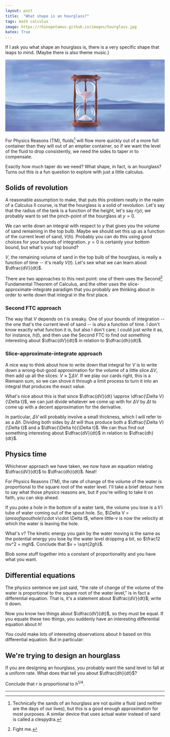 ```yaml
---
layout: post
title:  "What shape is an hourglass?"
tags: math calculus
image: https://rhinopotamus.github.io/images/hourglass.jpg
katex: True
---
```


If I ask you what shape an hourglass is, there is a very specific shape that leaps to mind. (Maybe there is also theme music.) 

![Days of Our Lives title card](/images/hourglass.jpg)

For Physics Reasons (TM), fluids[^1] will flow more quickly out of a more full container than they will out of an emptier container, so if we want the level of the fluid to drop consistently, we need the sides to taper in to compensate. 

Exactly how much taper do we need? What shape, in fact, is an hourglass? Turns out this is a fun question to explore with just a little calculus.

## Solids of revolution

A reasonable assumption to make, that puts this problem neatly in the realm of a Calculus II course, is that the hourglass is a solid of revolution. Let's say that the radius of the tank is a function of the height, let's say $r(y)$; we probably want to set the pinch-point of the hourglass at $y=0$. 

We can write down an integral with respect to $y$ that gives you the volume of sand remaining in the top bulb. Maybe we should set this up as a function of the current level of sand, $V(h)$. Probably you can do this using good choices for your bounds of integration. $y=0$ is certainly your bottom bound, but what's your top bound?

$V$, the remaining volume of sand in the top bulb of the hourglass, is really a function of time -- it's really $V(t)$. Let's see what we can learn about $\dfrac{dV}{dt}$.

There are two approaches to this next point: one of them uses the Second[^2] Fundamental Theorem of Calculus, and the other uses the slice-approximate-integrate paradigm that you probably are thinking about in order to write down that integral in the first place.

### Second FTC approach

The way that $V$ depends on $t$ is sneaky. One of your bounds of integration -- the one that's the current level of sand -- is *also* a function of time. I don't know exactly what function it is, but also I don't care; I could just write it as, for instance, $h(t)$, and then use the Second FTC to find out something interesting about $\dfrac{dV}{dt}$ in relation to $\dfrac{dh}{dt}$.

### Slice-approximate-integrate approach

A nice way to think about how to write down that integral for $V$ is to write down a wrong-but-good approximation for the volume of a little slice $\Delta V$, then add up all the slices: $V \approx \sum \Delta V$. If we play our cards right, this is a Riemann sum, so we can shove it through a limit process to turn it into an integral that produces the exact value.

What's nice about this is that since $\dfrac{dV}{dt} \approx \dfrac{\Delta V}{\Delta t}$, we can just divide whatever we come up with for $\Delta V$ by $\Delta t$ to come up with a decent approximation for the derivative. 

In particular, $\Delta V$ will probably involve a small thickness, which I will refer to as a $\Delta h$. Dividing both sides by $\Delta t$ will thus produce both a $\dfrac{\Delta V}{\Delta t}$ and a $\dfrac{\Delta h}{\Delta t}$. We can thus find out something interesting about $\dfrac{dV}{dt}$ in relation to $\dfrac{dh}{dt}$.

## Physics time

Whichever approach we have taken, we now have an equation relating $\dfrac{dV}{dt}$ to $\dfrac{dh}{dt}$. Neat!

For Physics Reasons (TM), the rate of change of the volume of the water is proportional to the square root of the water level. I'll take a brief detour here to say what those physics reasons are, but if you're willing to take it on faith, you can skip ahead.

If you poke a hole in the bottom of a water tank, the volume you lose is a li'l tube of water coming out of the spout hole. So, $\Delta V = $(area of spout hole)$\cdot v\cdot \Delta t$, where little-v is now the velocity at which the water is leaving the hole.

What's $v$? The kinetic energy you gain by the water moving is the same as the potential energy you lose by the water level dropping a bit, so $\frac12 mv^2 = mgh$. Conclude that $v = \sqrt{2gh}$.

Blob some stuff together into a constant of proportionality and you have what you want.

## Differential equations 

The physics sentence we just said, "the rate of change of the volume of the water is proportional to the square root of the water level," is in fact a differential equation. That is, it's a statement about $\dfrac{dV}{dt}$; write it down.

Now you know two things about $\dfrac{dV}{dt}$, so they must be equal. If you equate these two things, you suddenly have an interesting differential equation about $h$!

You could make lots of interesting observations about $h$ based on this differential equation. But in particular:

## We're trying to design an hourglass

If you are designing an hourglass, you probably want the sand level to fall at a uniform rate. What does that tell you about $\dfrac{dh}{dt}$?

Conclude that $r$ is proportional to $h^{1/4}$.

---

[^1]: Technically the sands of an hourglass are not quiiite a fluid (and neither are the days of our lives), but this is a good enough approximation for most purposes. A similar device that uses actual water instead of sand is called a clespydra.

[^2]: Fight me.